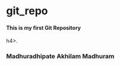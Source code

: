 # git_repo
<h4>This is my first Git Repository</h4>h4>.
<br>
<h3>Madhuradhipate Akhilam Madhuram</h3> 
